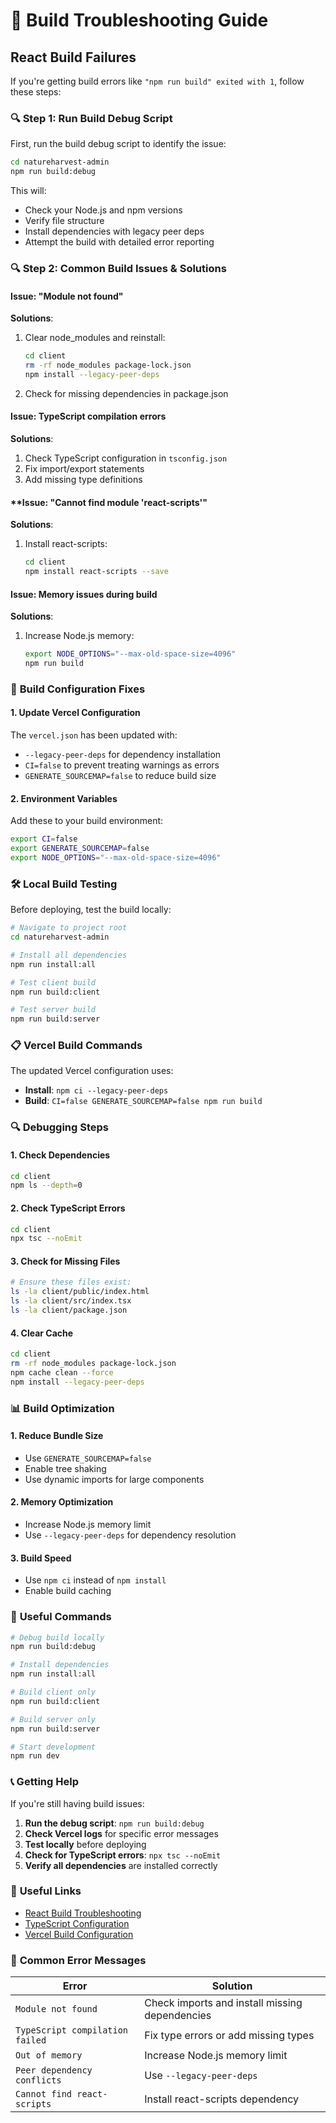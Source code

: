 # 🔨 Build Troubleshooting Guide

## React Build Failures

If you're getting build errors like `"npm run build" exited with 1`, follow these steps:

### 🔍 **Step 1: Run Build Debug Script**

First, run the build debug script to identify the issue:

```bash
cd natureharvest-admin
npm run build:debug
```

This will:
- Check your Node.js and npm versions
- Verify file structure
- Install dependencies with legacy peer deps
- Attempt the build with detailed error reporting

### 🔍 **Step 2: Common Build Issues & Solutions**

#### **Issue: "Module not found"**
**Solutions**:
1. Clear node_modules and reinstall:
   ```bash
   cd client
   rm -rf node_modules package-lock.json
   npm install --legacy-peer-deps
   ```

2. Check for missing dependencies in package.json

#### **Issue: TypeScript compilation errors**
**Solutions**:
1. Check TypeScript configuration in `tsconfig.json`
2. Fix import/export statements
3. Add missing type definitions

#### **Issue: "Cannot find module 'react-scripts'"
**Solutions**:
1. Install react-scripts:
   ```bash
   cd client
   npm install react-scripts --save
   ```

#### **Issue: Memory issues during build**
**Solutions**:
1. Increase Node.js memory:
   ```bash
   export NODE_OPTIONS="--max-old-space-size=4096"
   npm run build
   ```

### 🔧 **Build Configuration Fixes**

#### **1. Update Vercel Configuration**
The `vercel.json` has been updated with:
- `--legacy-peer-deps` for dependency installation
- `CI=false` to prevent treating warnings as errors
- `GENERATE_SOURCEMAP=false` to reduce build size

#### **2. Environment Variables**
Add these to your build environment:
```bash
export CI=false
export GENERATE_SOURCEMAP=false
export NODE_OPTIONS="--max-old-space-size=4096"
```

### 🛠️ **Local Build Testing**

Before deploying, test the build locally:

```bash
# Navigate to project root
cd natureharvest-admin

# Install all dependencies
npm run install:all

# Test client build
npm run build:client

# Test server build
npm run build:server
```

### 📋 **Vercel Build Commands**

The updated Vercel configuration uses:
- **Install**: `npm ci --legacy-peer-deps`
- **Build**: `CI=false GENERATE_SOURCEMAP=false npm run build`

### 🔍 **Debugging Steps**

#### **1. Check Dependencies**
```bash
cd client
npm ls --depth=0
```

#### **2. Check TypeScript Errors**
```bash
cd client
npx tsc --noEmit
```

#### **3. Check for Missing Files**
```bash
# Ensure these files exist:
ls -la client/public/index.html
ls -la client/src/index.tsx
ls -la client/package.json
```

#### **4. Clear Cache**
```bash
cd client
rm -rf node_modules package-lock.json
npm cache clean --force
npm install --legacy-peer-deps
```

### 📊 **Build Optimization**

#### **1. Reduce Bundle Size**
- Use `GENERATE_SOURCEMAP=false`
- Enable tree shaking
- Use dynamic imports for large components

#### **2. Memory Optimization**
- Increase Node.js memory limit
- Use `--legacy-peer-deps` for dependency resolution

#### **3. Build Speed**
- Use `npm ci` instead of `npm install`
- Enable build caching

### 🔗 **Useful Commands**

```bash
# Debug build locally
npm run build:debug

# Install dependencies
npm run install:all

# Build client only
npm run build:client

# Build server only
npm run build:server

# Start development
npm run dev
```

### 📞 **Getting Help**

If you're still having build issues:

1. **Run the debug script**: `npm run build:debug`
2. **Check Vercel logs** for specific error messages
3. **Test locally** before deploying
4. **Check for TypeScript errors**: `npx tsc --noEmit`
5. **Verify all dependencies** are installed correctly

### 🔗 **Useful Links**

- [React Build Troubleshooting](https://create-react-app.dev/docs/troubleshooting)
- [TypeScript Configuration](https://www.typescriptlang.org/docs/handbook/tsconfig-json.html)
- [Vercel Build Configuration](https://vercel.com/docs/concepts/projects/project-configuration)

### 📝 **Common Error Messages**

| Error | Solution |
|-------|----------|
| `Module not found` | Check imports and install missing dependencies |
| `TypeScript compilation failed` | Fix type errors or add missing types |
| `Out of memory` | Increase Node.js memory limit |
| `Peer dependency conflicts` | Use `--legacy-peer-deps` |
| `Cannot find react-scripts` | Install react-scripts dependency | 